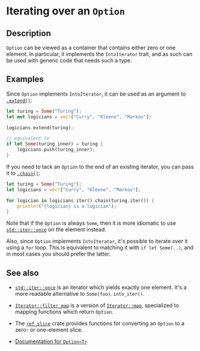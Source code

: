 # Iterating over an `Option`

## Description

`Option` can be viewed as a container that contains either zero or one element.
In particular, it implements the `IntoIterator` trait, and as such can be used
with generic code that needs such a type.

## Examples

Since `Option` implements `IntoIterator`, it can be used as an argument to
[`.extend()`](https://doc.rust-lang.org/std/iter/trait.Extend.html#tymethod.extend):

```rust
let turing = Some("Turing");
let mut logicians = vec!["Curry", "Kleene", "Markov"];

logicians.extend(turing);

// equivalent to
if let Some(turing_inner) = turing {
    logicians.push(turing_inner);
}
```

If you need to tack an `Option` to the end of an existing iterator, you can pass
it to
[`.chain()`](https://doc.rust-lang.org/std/iter/trait.Iterator.html#method.chain):

```rust
let turing = Some("Turing");
let logicians = vec!["Curry", "Kleene", "Markov"];

for logician in logicians.iter().chain(turing.iter()) {
    println!("{logician} is a logician");
}
```

Note that if the `Option` is always `Some`, then it is more idiomatic to use
[`std::iter::once`](https://doc.rust-lang.org/std/iter/fn.once.html) on the
element instead.

Also, since `Option` implements `IntoIterator`, it's possible to iterate over it
using a `for` loop. This is equivalent to matching it with `if let Some(..)`,
and in most cases you should prefer the latter.

## See also

- [`std::iter::once`](https://doc.rust-lang.org/std/iter/fn.once.html) is an
  iterator which yields exactly one element. It's a more readable alternative to
  `Some(foo).into_iter()`.

- [`Iterator::filter_map`](https://doc.rust-lang.org/std/iter/trait.Iterator.html#method.filter_map)
  is a version of
  [`Iterator::map`](https://doc.rust-lang.org/std/iter/trait.Iterator.html#method.map),
  specialized to mapping functions which return `Option`.

- The [`ref_slice`](https://crates.io/crates/ref_slice) crate provides functions
  for converting an `Option` to a zero- or one-element slice.

- [Documentation for `Option<T>`](https://doc.rust-lang.org/std/option/enum.Option.html)
